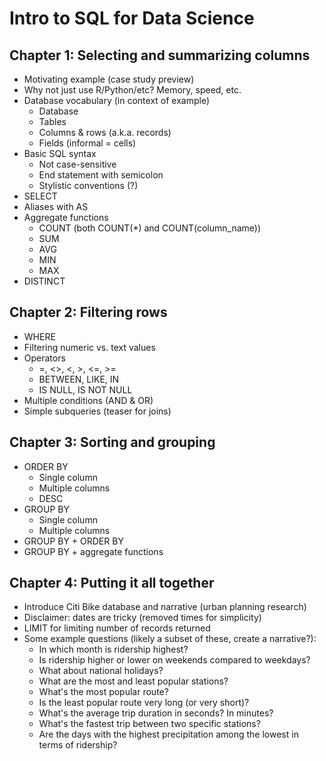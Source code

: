 # Intro to SQL for Data Science

## Chapter 1: Selecting and summarizing columns

* Motivating example (case study preview)
* Why not just use R/Python/etc? Memory, speed, etc.
* Database vocabulary (in context of example)
  * Database
  * Tables
  * Columns & rows (a.k.a. records)
  * Fields (informal = cells)
* Basic SQL syntax
  * Not case-sensitive
  * End statement with semicolon
  * Stylistic conventions (?)
* SELECT
* Aliases with AS
* Aggregate functions
  * COUNT (both COUNT(*) and COUNT(column_name))
  * SUM
  * AVG
  * MIN
  * MAX
* DISTINCT

## Chapter 2: Filtering rows

* WHERE
* Filtering numeric vs. text values
* Operators
  * =, <>, <, >, <=, >=
  * BETWEEN, LIKE, IN
  * IS NULL, IS NOT NULL
* Multiple conditions (AND & OR)
* Simple subqueries (teaser for joins)

## Chapter 3: Sorting and grouping

* ORDER BY
  * Single column
  * Multiple columns
  * DESC
* GROUP BY
  * Single column
  * Multiple columns
* GROUP BY + ORDER BY
* GROUP BY + aggregate functions

## Chapter 4: Putting it all together

* Introduce Citi Bike database and narrative (urban planning research)
* Disclaimer: dates are tricky (removed times for simplicity)
* LIMIT for limiting number of records returned
* Some example questions (likely a subset of these, create a narrative?):
  * In which month is ridership highest?
  * Is ridership higher or lower on weekends compared to weekdays?
  * What about national holidays?
  * What are the most and least popular stations?
  * What's the most popular route?
  * Is the least popular route very long (or very short)?
  * What's the average trip duration in seconds? In minutes?
  * What's the fastest trip between two specific stations?
  * Are the days with the highest precipitation among the lowest in terms of ridership?
